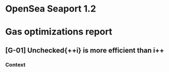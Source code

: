 # OpenSea Seaport 1.2
# Gas optimizations report
## [G-01] Unchecked{++i} is more efficient than i++
### Context
